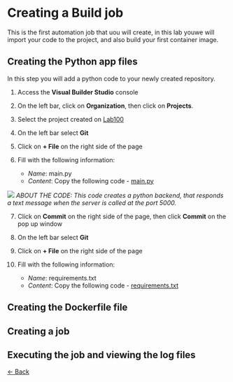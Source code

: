 # Creating a Build job

This is the first automation job that uou will create, in this lab youwe will import your code to the project, and also build your first container image.

## Creating the Python app files
In this step you will add a python code to your newly created repository.

1. Access the **Visual Builder Studio** console

2. On the left bar, click on **Organization**, then click on **Projects**.

3. Select the project created on [Lab100](../Lab100/Lab100.md)

4. On the left bar select **Git**

5. Click on **+ File** on the right side of the page

6. Fill with the following information:
    - *Name*: main.py
    - *Content*: Copy the following code - [main.py](./src/main.py)

![](./img/Build01)
_ABOUT THE CODE: This code creates a python backend, that responds a text message when the server is called at the port 5000._

7. Click on **Commit** on the right side of the page, then click **Commit** on the pop up window

8. On the left bar select **Git**

9. Click on **+ File** on the right side of the page

10. Fill with the following information:
    - *Name*: requirements.txt
    - *Content*: Copy the following code - [requirements.txt](./src/requirements.txt)


## Creating the Dockerfile file
## Creating a job
## Executing the job and viewing the log files


[<- Back](../README.md)